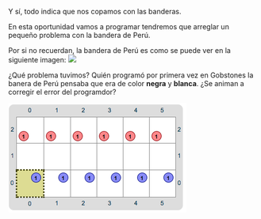 Y sí, todo indica que nos copamos con las banderas.

En esta oportunidad vamos a programar tendremos que arreglar un pequeño problema con la bandera de Perú.

Por si no recuerdan, la bandera de Perú es como se puede ver en la siguiente imagen: 
<img src="https://upload.wikimedia.org/wikipedia/commons/c/cf/Flag_of_Peru.svg" width="70">

¿Qué problema tuvimos? Quién programó por primera vez en Gobstones la banera de Perú pensaba que era de color **negra** y **blanca**. ¿Se animan a corregir el error del programdor? 



![Paraguay.png](https://raw.githubusercontent.com/uncmasmas/mumuki-guia-fundamentos-practica-primeros-programas/master/images/Paraguay.png)



